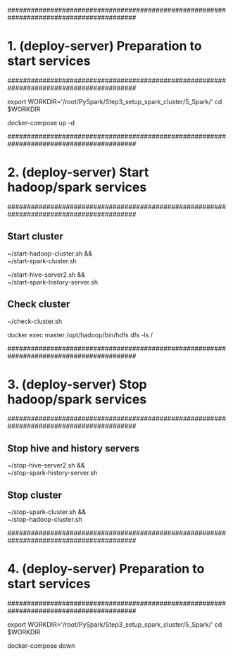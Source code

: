 
#########################################################################################
# 1. (deploy-server) Preparation to start services
#########################################################################################

export WORKDIR='/root/PySpark/Step3_setup_spark_cluster/5_Spark/'
cd $WORKDIR

docker-compose up -d

#########################################################################################
# 2. (deploy-server) Start hadoop/spark services
#########################################################################################

## Start cluster
~/start-hadoop-cluster.sh && \
~/start-spark-cluster.sh

~/start-hive-server2.sh && \
~/start-spark-history-server.sh

## Check cluster
~/check-cluster.sh

docker exec master /opt/hadoop/bin/hdfs dfs -ls /


#########################################################################################
# 3. (deploy-server) Stop hadoop/spark services
#########################################################################################

## Stop hive and history servers
~/stop-hive-server2.sh && \
~/stop-spark-history-server.sh

## Stop cluster
~/stop-spark-cluster.sh && \
~/stop-hadoop-cluster.sh


#########################################################################################
# 4. (deploy-server) Preparation to start services
#########################################################################################

export WORKDIR='/root/PySpark/Step3_setup_spark_cluster/5_Spark/'
cd $WORKDIR

docker-compose down